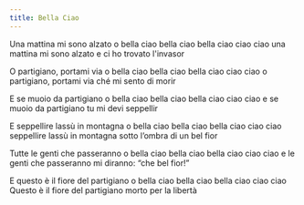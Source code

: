 ```yaml
---
title: Bella Ciao
---
```


Una mattina mi sono alzato 
o bella ciao bella ciao
bella ciao ciao ciao
una mattina mi sono alzato 
e ci ho trovato l'invasor

O partigiano, portami via 
o bella ciao bella ciao
bella ciao ciao ciao
o partigiano, portami via
ché mi sento di morir

E se muoio da partigiano
o bella ciao bella ciao
bella ciao ciao ciao
e se muoio da partigiano
tu mi devi seppellir

E seppellire lassù in montagna 
o bella ciao bella ciao
bella ciao ciao ciao
seppellire lassù in montagna
sotto l’ombra di un bel fior

Tutte le genti che passeranno
o bella ciao bella ciao
bella ciao ciao ciao
e le genti che passeranno
mi diranno:
“che bel fior!”

E questo è il fiore del partigiano
o bella ciao bella ciao
bella ciao ciao ciao
Questo è il fiore del partigiano
morto per la libertà
